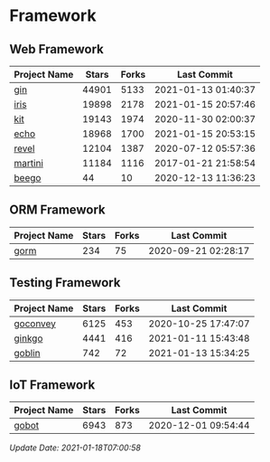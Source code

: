 # Framework

## Web Framework
| Project Name | Stars | Forks | Last Commit |
| ------------ | ----- | ----- | ----------- |
| [gin](https://github.com/gin-gonic/gin) | 44901 | 5133 | 2021-01-13 01:40:37 |
| [iris](https://github.com/kataras/iris) | 19898 | 2178 | 2021-01-15 20:57:46 |
| [kit](https://github.com/go-kit/kit) | 19143 | 1974 | 2020-11-30 02:00:37 |
| [echo](https://github.com/labstack/echo) | 18968 | 1700 | 2021-01-15 20:53:15 |
| [revel](https://github.com/revel/revel) | 12104 | 1387 | 2020-07-12 05:57:36 |
| [martini](https://github.com/go-martini/martini) | 11184 | 1116 | 2017-01-21 21:58:54 |
| [beego](https://github.com/astaxie/beego) | 44 | 10 | 2020-12-13 11:36:23 |

## ORM Framework
| Project Name | Stars | Forks | Last Commit |
| ------------ | ----- | ----- | ----------- |
| [gorm](https://github.com/jinzhu/gorm) | 234 | 75 | 2020-09-21 02:28:17 |

## Testing Framework
| Project Name | Stars | Forks | Last Commit |
| ------------ | ----- | ----- | ----------- |
| [goconvey](https://github.com/smartystreets/goconvey) | 6125 | 453 | 2020-10-25 17:47:07 |
| [ginkgo](https://github.com/onsi/ginkgo) | 4441 | 416 | 2021-01-11 15:43:48 |
| [goblin](https://github.com/franela/goblin) | 742 | 72 | 2021-01-13 15:34:25 |

## IoT Framework
| Project Name | Stars | Forks | Last Commit |
| ------------ | ----- | ----- | ----------- |
| [gobot](https://github.com/hybridgroup/gobot) | 6943 | 873 | 2020-12-01 09:54:44 |

*Update Date: 2021-01-18T07:00:58*